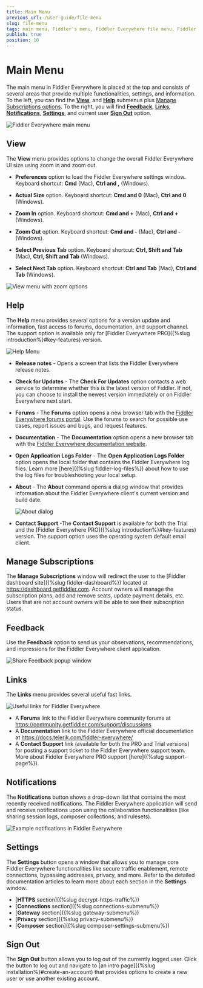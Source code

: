 ```yaml
---
title: Main Menu
previous_url: /user-guide/file-menu
slug: file-menu
tags: main menu, Fiddler's menu, Fiddler Everywhere file menu, Fiddler Everywhere help menu
publish: true
position: 10
---
```


# Main Menu

The main menu in Fiddler Everywhere is placed at the top and consists of several areas that provide multiple functionalities, settings, and information. To the left, you can find the [**View**](#view), and [**Help**](#help) submenus plus [Manage Subscriptions options](#manage-subscriptions). To the right, you will find [**Feedback**](#feedback), [**Links**](#links), [**Notifications**](#notifications), [**Settings**](#settings), and current user [**Sign Out**](#sign-out) option.

![Fiddler Everywhere main menu](../images/menu/main-menu-all.png)


## View

The **View** menu provides options to change the overall Fiddler Everywhere UI size using zoom in and zoom out.

- **Preferences** option to load the Fiddler Everywhere settings window. Keyboard shortcut: __Cmd__ (Mac), __Ctrl and ,__ (Windows). 

- **Actual Size** option. Keyboard shortcut: __Cmd and 0__ (Mac), __Ctrl and 0__ (Windows). 

- **Zoom In** option. Keyboard shortcut: __Cmd and +__ (Mac), __Ctrl and +__ (Windows). 

- **Zoom Out** option. Keyboard shortcut: __Cmd and -__ (Mac), __Ctrl and -__ (Windows). 

- **Select Previous Tab** option. Keyboard shortcut: __Ctrl, Shift and Tab__ (Mac), __Ctrl, Shift and Tab__ (Windows). 

- **Select Next Tab** option. Keyboard shortcut: __Ctrl and Tab__ (Mac), __Ctrl and Tab__ (Windows). 

![View menu with zoom options](../images/menu/main-menu-view.png)

## Help

The **Help** menu provides several options for a version update and information, fast access to forums, documentation, and support channel. The support option is available only for [Fiddler Everywhere PRO]({%slug introduction%}#key-features) version.

![Help Menu](../images/menu/menu-help-update.png)

- **Release notes** - Opens a screen that lists the Fiddler Everywhere release notes.

- **Check for Updates** - The **Check For Updates** option contacts a web service to determine whether this is the latest version of Fiddler. If not, you can choose to install the newest version immediately or on Fiddler Everywhere next start.

- **Forums** - The **Forums** option opens a new browser tab with the [Fiddler Everywhere forums portal](https://community.getfiddler.com/support/discussions). Use the forums to search for possible use cases, report issues and bugs, and request features.

- **Documentation** - The **Documentation** option opens a new browser tab with the [Fiddler Everywhere documentation website](https://docs.telerik.com/fiddler-everywhere/).

- **Open Application Logs Folder** - The **Open Application Logs Folder** option opens the local folder that contains the Fiddler Everywhere log files. Learn more [here]({%slug fiddler-log-files%}) about how to use the log files for troubleshooting your local setup.

- **About** - The **About** command opens a dialog window that provides information about the Fiddler Everywhere client's current version and build date.

    ![About dialog](../images/menu/menu-help-about.png)

- **Contact Support** -The **Contact Support** is available for both the Trial and the [Fiddler Everywhere PRO]({%slug introduction%}#key-features) version. The support option uses the operating system default email client.

## Manage Subscriptions

The **Manage Subscriptions** window will redirect the user to the [Fiddler dashboard site]({%slug fiddler-dashboard%}) located at https://dashboard.getfiddler.com. Account owners will manage the subscription plans, add and remove seats, update payment details, etc. Users that are not account owners will be able to see their subscription status.


## Feedback

Use the **Feedback** option to send us your observations, recommendations, and impressions for the Fiddler Everywhere client application.

![Share Feedback popup window](../images/menu/share-feedback.png)


## Links

The **Links** menu provides several useful fast links.

![Useful links for Fiddler Everywhere](../images/menu/menu-all-links.png)

- A **Forums** link to the Fiddler Everywhere community forums at https://community.getfiddler.com/support/discussions
- A **Documentation** link to the Fiddler Everywhere official documentation at https://docs.telerik.com/fiddler-everywhere/
- A **Contact Support** link (available for both the PRO and Trial versions) for posting a support ticket to the Fiddler Everywhere support team. More about Fiddler Everywhere PRO support [here]({%slug support-page%}).

## Notifications

The **Notifications** button shows a drop-down list that contains the most recently received notifications. The Fiddler Everywhere application will send and receive notifications upon using the collaboration functionalities (like sharing session logs, composer collections, and rulesets).

![Example notifications in Fiddler Everywhere](../images/menu/menu-notifications.png)

## Settings

The **Settings** button opens a window that allows you to manage core Fiddler Everywhere functionalities like secure traffic enablement, remote connections, bypassing addresses, privacy, and more. Refer to the detailed documentation articles to learn more about each section in the **Settings** window.

- [**HTTPS** section]({%slug decrypt-https-traffic%})
- [**Connections** section]({%slug connections-submenu%})
- [**Gateway** section]({%slug gateway-submenu%})
- [**Privacy** section]({%slug privacy-submenu%})
- [**Composer** section]({%slug composer-settings-submenu%})

## Sign Out

The **Sign Out** button allows you to log out of the currently logged user. Click the button to log out and navigate to [an intro page]({%slug installation%}#create-an-account) that provides options to create a new user or use another existing account.